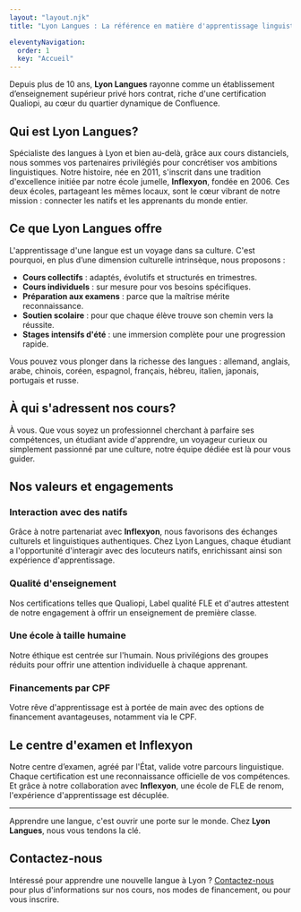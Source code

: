```yaml
---
layout: "layout.njk"
title: "Lyon Langues : La référence en matière d'apprentissage linguistique"

eleventyNavigation:
  order: 1
  key: "Accueil"
---
```




Depuis plus de 10 ans, **Lyon Langues** rayonne comme un établissement d’enseignement supérieur privé hors contrat, riche d'une certification Qualiopi, au cœur du quartier dynamique de Confluence.

## Qui est Lyon Langues?

Spécialiste des langues à Lyon et bien au-delà, grâce aux cours distanciels, nous sommes vos partenaires privilégiés pour concrétiser vos ambitions linguistiques. Notre histoire, née en 2011, s'inscrit dans une tradition d'excellence initiée par notre école jumelle, **Inflexyon**, fondée en 2006. Ces deux écoles, partageant les mêmes locaux, sont le cœur vibrant de notre mission : connecter les natifs et les apprenants du monde entier.

## Ce que Lyon Langues offre

L'apprentissage d'une langue est un voyage dans sa culture. C'est pourquoi, en plus d’une dimension culturelle intrinsèque, nous proposons :

- **Cours collectifs** : adaptés, évolutifs et structurés en trimestres.
- **Cours individuels** : sur mesure pour vos besoins spécifiques.
- **Préparation aux examens** : parce que la maîtrise mérite reconnaissance.
- **Soutien scolaire** : pour que chaque élève trouve son chemin vers la réussite.
- **Stages intensifs d'été** : une immersion complète pour une progression rapide.

Vous pouvez vous plonger dans la richesse des langues : allemand, anglais, arabe, chinois, coréen, espagnol, français, hébreu, italien, japonais, portugais et russe.

## À qui s'adressent nos cours?

À vous. Que vous soyez un professionnel cherchant à parfaire ses compétences, un étudiant avide d'apprendre, un voyageur curieux ou simplement passionné par une culture, notre équipe dédiée est là pour vous guider.

## Nos valeurs et engagements

### Interaction avec des natifs

Grâce à notre partenariat avec **Inflexyon**, nous favorisons des échanges culturels et linguistiques authentiques. Chez Lyon Langues, chaque étudiant a l'opportunité d'interagir avec des locuteurs natifs, enrichissant ainsi son expérience d'apprentissage.

### Qualité d'enseignement

Nos certifications telles que Qualiopi, Label qualité FLE et d'autres attestent de notre engagement à offrir un enseignement de première classe.

### Une école à taille humaine

Notre éthique est centrée sur l'humain. Nous privilégions des groupes réduits pour offrir une attention individuelle à chaque apprenant.

### Financements par CPF

Votre rêve d'apprentissage est à portée de main avec des options de financement avantageuses, notamment via le CPF.

## Le centre d'examen et Inflexyon

Notre centre d’examen, agréé par l'État, valide votre parcours linguistique. Chaque certification est une reconnaissance officielle de vos compétences. Et grâce à notre collaboration avec **Inflexyon**, une école de FLE de renom, l'expérience d'apprentissage est décuplée.

---

Apprendre une langue, c'est ouvrir une porte sur le monde. Chez **Lyon Langues**, nous vous tendons la clé.


## Contactez-nous

Intéressé pour apprendre une nouvelle langue à Lyon ? [Contactez-nous](/Nous-contacter) pour plus d'informations sur nos cours, nos modes de financement, ou pour vous inscrire.
